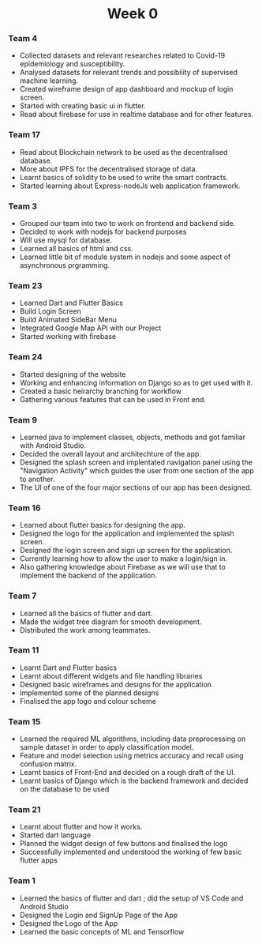 <h1 align="center"> Week 0 </h1>

### Team 4

- Collected datasets and relevant researches related to Covid-19 epidemiology and susceptibility.
- Analysed datasets for relevant trends and possibility of supervised machine learning.
- Created wireframe design of app dashboard and mockup of login screen.
- Started with creating basic ui in flutter.
- Read about firebase for use in realtime database and for other features.

### Team 17

- Read about Blockchain network to be used as the decentralised database.
- More about IPFS for the decentralised storage of data.
- Learnt basics of solidity to be used to write the smart contracts.
- Started learning about Express-nodeJs web application framework.


### Team 3

- Grouped our team into two to work on frontend and backend side.
- Decided to work with nodejs for backend purposes
- Will use mysql for database.
- Learned all basics of html and css.
- Learned little bit of module system in nodejs and some aspect of asynchronous prgramming.

### Team 23
- Learned Dart and Flutter Basics
- Build Login Screen
- Build Animated SideBar Menu
- Integrated Google Map API with our Project
- Started working with firebase

### Team 24

- Started designing of the website
- Working and enhancing information on Django so as to get used with it.
- Created a basic heirarchy branching for workflow
- Gathering various features that can be used in Front end.

### Team 9

- Learned java to implement classes, objects, methods and got familiar with Android Studio.
- Decided the overall layout and architechture of the app.
- Designed the splash screen and implentated navigation panel using the "Navigation Activity" which
  guides the user from one section of the app to another.
- The UI of one of the four major sections of our app has been designed.

### Team 16

- Learned about flutter basics for designing the app.
- Designed the logo for the application and implemented the splash screen.
- Designed the login screen and sign up screen for the application.
- Currently learning how to allow the user to make a login/sign in.
- Also gathering knowledge about Firebase as we will use that to implement the backend of the application.

### Team 7

- Learned all the basics of flutter and dart.
- Made the widget tree diagram for smooth development.
- Distributed the work among teammates.

### Team 11

- Learnt Dart and Flutter basics
- Learnt about different widgets and file handling libraries
- Designed basic wireframes and designs for the application
- Implemented some of the planned designs
- Finalised the app logo and colour scheme

### Team 15

- Learned the required ML algorithms, including data preprocessing on sample dataset in order to apply classification model.
- Feature and model selection using metrics accuracy and recall using confusion matrix.
- Learnt basics of Front-End and decided on a rough draft of the UI.
- Learnt basics of Django which is the backend framework and decided on the database to be used

### Team 21
- Learnt about flutter and how it works.
- Started dart language 
- Planned the widget design of few buttons and finalised the logo
- Successfully implemented and understood the working of few basic flutter  apps  

### Team 1
- Learned the basics of flutter and dart ; did the setup of VS Code and Android Studio
- Designed the Login and SignUp Page of the App
- Designed the Logo of the App
- Learned the basic concepts of ML and Tensorflow